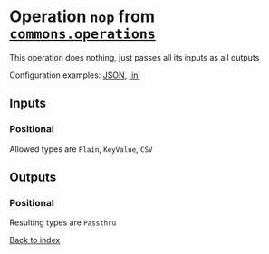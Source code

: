 
# Operation `nop` from [`commons.operations`](../package/commons.operations.md)

This operation does nothing, just passes all its inputs as all outputs

Configuration examples: [JSON](../operation/nop/example.json), [.ini](../operation/nop/example.ini)

## Inputs

### Positional

Allowed types are `Plain`, `KeyValue`, `CSV`



## Outputs

### Positional

Resulting types are `Passthru`



[Back to index](../index.md)
